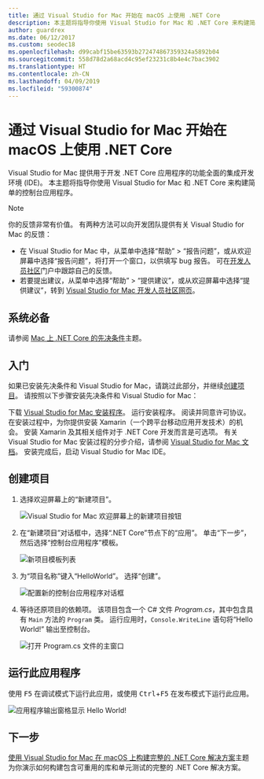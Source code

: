```yaml
---
title: 通过 Visual Studio for Mac 开始在 macOS 上使用 .NET Core
description: 本主题将指导你使用 Visual Studio for Mac 和 .NET Core 来构建简单的控制台应用程序。
author: guardrex
ms.date: 06/12/2017
ms.custom: seodec18
ms.openlocfilehash: d99cabf15be63593b272474867359324a5892b04
ms.sourcegitcommit: 558d78d2a68acd4c95ef23231c8b4e4c7bac3902
ms.translationtype: HT
ms.contentlocale: zh-CN
ms.lasthandoff: 04/09/2019
ms.locfileid: "59300874"
---
```

# <a name="get-started-with-net-core-on-macos-using-visual-studio-for-mac"></a>通过 Visual Studio for Mac 开始在 macOS 上使用 .NET Core

Visual Studio for Mac 提供用于开发 .NET Core 应用程序的功能全面的集成开发环境 (IDE)。 本主题将指导你使用 Visual Studio for Mac 和 .NET Core 来构建简单的控制台应用程序。

> [!NOTE]
> 你的反馈非常有价值。 有两种方法可以向开发团队提供有关 Visual Studio for Mac 的反馈：
> * 在 Visual Studio for Mac 中，从菜单中选择“帮助” > “报告问题”，或从欢迎屏幕中选择“报告问题”，将打开一个窗口，以供填写 bug 报告。 可在[开发人员社区](https://developercommunity.visualstudio.com/spaces/8/index.html)门户中跟踪自己的反馈。
> * 若要提出建议，从菜单中选择“帮助” > “提供建议”，或从欢迎屏幕中选择“提供建议”，转到 [Visual Studio for Mac 开发人员社区网页](https://developercommunity.visualstudio.com/content/idea/post.html?space=41)。

## <a name="prerequisites"></a>系统必备

请参阅 [Mac 上 .NET Core 的先决条件](../../core/macos-prerequisites.md)主题。

## <a name="get-started"></a>入门

如果已安装先决条件和 Visual Studio for Mac，请跳过此部分，并继续[创建项目](#creating-a-project)。 请按照以下步骤安装先决条件和 Visual Studio for Mac：

下载 [Visual Studio for Mac 安装程序](https://visualstudio.microsoft.com/vs/mac/?utm_medium=microsoft&utm_source=docs.microsoft.com&utm_campaign=inline+link)。 运行安装程序。 阅读并同意许可协议。 在安装过程中，为你提供安装 Xamarin（一个跨平台移动应用开发技术）的机会。 安装 Xamarin 及其相关组件对于 .NET Core 开发而言是可选项。 有关 Visual Studio for Mac 安装过程的分步介绍，请参阅 [Visual Studio for Mac 文档](/visualstudio/mac/)。 安装完成后，启动 Visual Studio for Mac IDE。

## <a name="creating-a-project"></a>创建项目

1. 选择欢迎屏幕上的“新建项目”。

   ![Visual Studio for Mac 欢迎屏幕上的新建项目按钮](./media/using-on-mac-vs/visual-studio-mac-new-project.png)

1. 在“新建项目”对话框中，选择“.NET Core”节点下的“应用”。 单击“下一步”，然后选择“控制台应用程序”模板。

   ![新项目模板列表](./media/using-on-mac-vs/visual-studio-mac-new-dialog.png)

1. 为“项目名称”键入“HelloWorld”。 选择“创建”。

   ![配置新的控制台应用程序对话框](./media/using-on-mac-vs/visual-studio-mac-new-options.png)

1. 等待还原项目的依赖项。 该项目包含一个 C# 文件 *Program.cs*，其中包含具有 `Main` 方法的 `Program` 类。 运行应用时，`Console.WriteLine` 语句将“Hello World!” 输出至控制台。

   ![打开 Program.cs 文件的主窗口](./media/using-on-mac-vs/visual-studio-mac-editor.png)

## <a name="run-the-application"></a>运行此应用程序

使用 <kbd>F5</kbd> 在调试模式下运行此应用，或使用 <kbd>Ctrl</kbd>+<kbd>F5</kbd> 在发布模式下运行此应用。

![应用程序输出窗格显示 Hello World!](./media/using-on-mac-vs/visual-studio-mac-output.png)

## <a name="next-step"></a>下一步

[使用 Visual Studio for Mac 在 macOS 上构建完整的 .NET Core 解决方案](using-on-mac-vs-full-solution.md)主题为你演示如何构建包含可重用的库和单元测试的完整的 .NET Core 解决方案。
